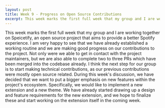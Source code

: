 ```yaml
---
layout: post
title: Week 9 - Progress on Open Source Contributions
excerpt: This week marks the first full week that my group and I are working together on Speicetify, an open source project that aims to provide a better Spotify experience. I am very happy to see that we have already established a working routine and we are making good progress on our contributions to the project.
---
```


This week marks the first full week that my group and I are working together on Speicetify, an open source project that aims to provide a better Spotify experience. I am very happy to see that we have already established a working routine and we are making good progress on our contributions to the project. Not only were we able to get in contact with the project maintainers, but we are also able to complete two to three PRs which have been merged into the codebase already. I think the next step for our group is to start making technical contributions, as our previous contributions were mostly open source related. During this week's discussion, we have decided that we want to put a bigger emphasis on new features within the project's ecosystem. Specifically, we would like to implement a new extension and a new theme. We have already started drawing up a design and feature requirements for the new extension, and we hope to finalize these and start working on the extension itself in the coming week.








